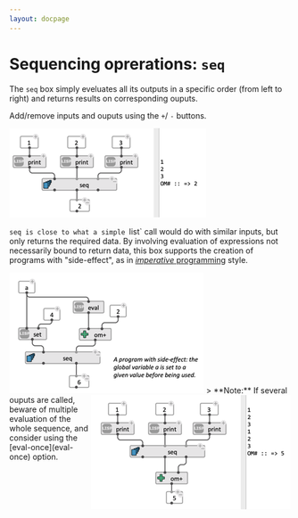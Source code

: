 ```yaml
---
layout: docpage
---
```


# Sequencing oprerations: `seq`

The `seq` box simply eveluates all its outputs in a specific order (from left to right) and returns results on corresponding ouputs.  

Add/remove inputs and ouputs using the `+`/ `-` buttons.

<img src="./images/seq.png"> 


`seq is close to what a simple `list` call would do with similar inputs, but only returns the required data. By involving evaluation of expressions not necessarily bound to return data, this box supports the creation of programs with "side-effect", as in [_imperative_ programming](https://en.wikipedia.org/wiki/Imperative_programming) style.

<img src="./images/seq-side-effect.png"> 


<img src="./images/seq-ev-once.png" align="right"> 
> **Note:** If several ouputs are called, beware of multiple evaluation of the whole sequence, and consider using the [eval-once](eval-once) option. 

